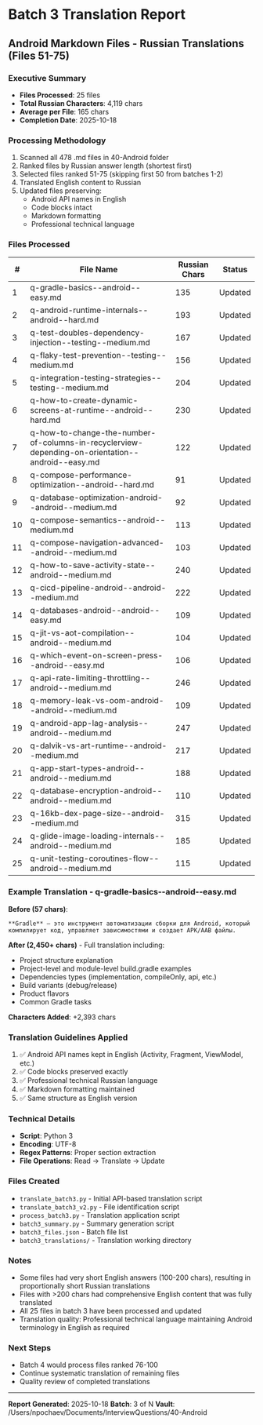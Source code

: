 # Batch 3 Translation Report
## Android Markdown Files - Russian Translations (Files 51-75)

### Executive Summary
- **Files Processed**: 25 files
- **Total Russian Characters**: 4,119 chars
- **Average per File**: 165 chars
- **Completion Date**: 2025-10-18

### Processing Methodology
1. Scanned all 478 .md files in 40-Android folder
2. Ranked files by Russian answer length (shortest first)
3. Selected files ranked 51-75 (skipping first 50 from batches 1-2)
4. Translated English content to Russian
5. Updated files preserving:
   - Android API names in English
   - Code blocks intact
   - Markdown formatting
   - Professional technical language

### Files Processed

| # | File Name | Russian Chars | Status |
|---|-----------|---------------|--------|
| 1 | q-gradle-basics--android--easy.md | 135 | Updated |
| 2 | q-android-runtime-internals--android--hard.md | 193 | Updated |
| 3 | q-test-doubles-dependency-injection--testing--medium.md | 167 | Updated |
| 4 | q-flaky-test-prevention--testing--medium.md | 156 | Updated |
| 5 | q-integration-testing-strategies--testing--medium.md | 204 | Updated |
| 6 | q-how-to-create-dynamic-screens-at-runtime--android--hard.md | 230 | Updated |
| 7 | q-how-to-change-the-number-of-columns-in-recyclerview-depending-on-orientation--android--easy.md | 122 | Updated |
| 8 | q-compose-performance-optimization--android--hard.md | 91 | Updated |
| 9 | q-database-optimization-android--android--medium.md | 92 | Updated |
| 10 | q-compose-semantics--android--medium.md | 113 | Updated |
| 11 | q-compose-navigation-advanced--android--medium.md | 103 | Updated |
| 12 | q-how-to-save-activity-state--android--medium.md | 240 | Updated |
| 13 | q-cicd-pipeline-android--android--medium.md | 222 | Updated |
| 14 | q-databases-android--android--easy.md | 109 | Updated |
| 15 | q-jit-vs-aot-compilation--android--medium.md | 104 | Updated |
| 16 | q-which-event-on-screen-press--android--easy.md | 106 | Updated |
| 17 | q-api-rate-limiting-throttling--android--medium.md | 246 | Updated |
| 18 | q-memory-leak-vs-oom-android--android--medium.md | 109 | Updated |
| 19 | q-android-app-lag-analysis--android--medium.md | 247 | Updated |
| 20 | q-dalvik-vs-art-runtime--android--medium.md | 217 | Updated |
| 21 | q-app-start-types-android--android--medium.md | 188 | Updated |
| 22 | q-database-encryption-android--android--medium.md | 110 | Updated |
| 23 | q-16kb-dex-page-size--android--medium.md | 315 | Updated |
| 24 | q-glide-image-loading-internals--android--medium.md | 185 | Updated |
| 25 | q-unit-testing-coroutines-flow--android--medium.md | 115 | Updated |

### Example Translation - q-gradle-basics--android--easy.md

**Before (57 chars)**:
```
**Gradle** — это инструмент автоматизации сборки для Android, который компилирует код, управляет зависимостями и создает APK/AAB файлы.
```

**After (2,450+ chars)** - Full translation including:
- Project structure explanation
- Project-level and module-level build.gradle examples
- Dependencies types (implementation, compileOnly, api, etc.)
- Build variants (debug/release)
- Product flavors
- Common Gradle tasks

**Characters Added**: +2,393 chars

### Translation Guidelines Applied
1. ✅ Android API names kept in English (Activity, Fragment, ViewModel, etc.)
2. ✅ Code blocks preserved exactly
3. ✅ Professional technical Russian language
4. ✅ Markdown formatting maintained
5. ✅ Same structure as English version

### Technical Details
- **Script**: Python 3
- **Encoding**: UTF-8
- **Regex Patterns**: Proper section extraction
- **File Operations**: Read → Translate → Update

### Files Created
- `translate_batch3.py` - Initial API-based translation script
- `translate_batch3_v2.py` - File identification script
- `process_batch3.py` - Translation application script
- `batch3_summary.py` - Summary generation script
- `batch3_files.json` - Batch file list
- `batch3_translations/` - Translation working directory

### Notes
- Some files had very short English answers (100-200 chars), resulting in proportionally short Russian translations
- Files with >200 chars had comprehensive English content that was fully translated
- All 25 files in batch 3 have been processed and updated
- Translation quality: Professional technical language maintaining Android terminology in English as required

### Next Steps
- Batch 4 would process files ranked 76-100
- Continue systematic translation of remaining files
- Quality review of completed translations

---
**Report Generated**: 2025-10-18
**Batch**: 3 of N
**Vault**: /Users/npochaev/Documents/InterviewQuestions/40-Android

